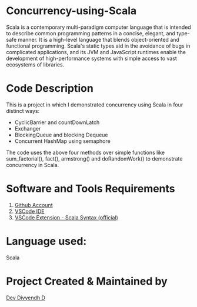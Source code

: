 # Concurrency-using-Scala

<p>Scala is a contemporary multi-paradigm computer language that is intended to describe common programming patterns in a concise, elegant, and type-safe manner. It is a high-level language that blends object-oriented and functional programming. Scala's static types aid in the avoidance of bugs in complicated applications, and its JVM and JavaScript runtimes enable the development of high-performance systems with simple access to vast ecosystems of libraries.

# Code Description

<p>This is a project in which I demonstrated concurrency using Scala in four distinct ways:

<ul>
    <li>CyclicBarrier and countDownLatch</li>
    <li>Exchanger</li>
    <li>BlockingQueue and blocking Dequeue</li>
    <li>Concurrent HashMap using semaphore</li>
</ul>

<p>The code uses the above four methods over simple functions like sum_factorial(), fact(), armstrong() and doRandomWork() to demonstrate concurrency in Scala.

# Software and Tools Requirements

1. [Github Account](https://github.com)
2. [VSCode IDE](https://code.visualstudio.com/)
3. [VSCode Extension - Scala Syntax (official)](https://marketplace.visualstudio.com/items?itemName=scala-lang.scala)

# Language used:

Scala

# Project Created & Maintained by

[Dev Divyendh D](https://github.com/Dev-Divyendh)